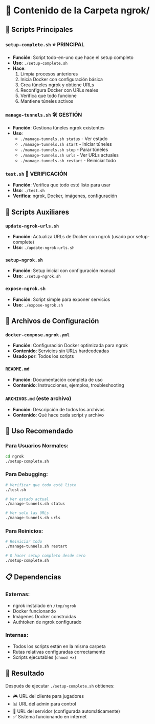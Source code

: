 # 📁 Contenido de la Carpeta ngrok/

## 🚀 Scripts Principales

### **`setup-complete.sh`** ⭐ **PRINCIPAL**
- **Función**: Script todo-en-uno que hace el setup completo
- **Uso**: `./setup-complete.sh`
- **Hace**: 
  1. Limpia procesos anteriores
  2. Inicia Docker con configuración básica
  3. Crea túneles ngrok y obtiene URLs
  4. Reconfigura Docker con URLs reales
  5. Verifica que todo funcione
  6. Mantiene túneles activos

### **`manage-tunnels.sh`** 🛠️ **GESTIÓN**
- **Función**: Gestiona túneles ngrok existentes
- **Uso**: 
  - `./manage-tunnels.sh status` - Ver estado
  - `./manage-tunnels.sh start` - Iniciar túneles
  - `./manage-tunnels.sh stop` - Parar túneles
  - `./manage-tunnels.sh urls` - Ver URLs actuales
  - `./manage-tunnels.sh restart` - Reiniciar todo

### **`test.sh`** 🧪 **VERIFICACIÓN**
- **Función**: Verifica que todo esté listo para usar
- **Uso**: `./test.sh`
- **Verifica**: ngrok, Docker, imágenes, configuración

## 🔧 Scripts Auxiliares

### **`update-ngrok-urls.sh`**
- **Función**: Actualiza URLs de Docker con ngrok (usado por setup-complete)
- **Uso**: `./update-ngrok-urls.sh`

### **`setup-ngrok.sh`**
- **Función**: Setup inicial con configuración manual
- **Uso**: `./setup-ngrok.sh`

### **`expose-ngrok.sh`**
- **Función**: Script simple para exponer servicios
- **Uso**: `./expose-ngrok.sh`

## 📄 Archivos de Configuración

### **`docker-compose.ngrok.yml`**
- **Función**: Configuración Docker optimizada para ngrok
- **Contenido**: Servicios sin URLs hardcodeadas
- **Usado por**: Todos los scripts

### **`README.md`**
- **Función**: Documentación completa de uso
- **Contenido**: Instrucciones, ejemplos, troubleshooting

### **`ARCHIVOS.md`** (este archivo)
- **Función**: Descripción de todos los archivos
- **Contenido**: Qué hace cada script y archivo

## 🎯 Uso Recomendado

### **Para Usuarios Normales:**
```bash
cd ngrok
./setup-complete.sh
```

### **Para Debugging:**
```bash
# Verificar que todo esté listo
./test.sh

# Ver estado actual
./manage-tunnels.sh status

# Ver solo las URLs
./manage-tunnels.sh urls
```

### **Para Reinicios:**
```bash
# Reiniciar todo
./manage-tunnels.sh restart

# O hacer setup completo desde cero
./setup-complete.sh
```

## 📋 Dependencias

### **Externas:**
- ngrok instalado en `/tmp/ngrok`
- Docker funcionando
- Imágenes Docker construidas
- Authtoken de ngrok configurado

### **Internas:**
- Todos los scripts están en la misma carpeta
- Rutas relativas configuradas correctamente
- Scripts ejecutables (`chmod +x`)

## 🎉 Resultado

Después de ejecutar `./setup-complete.sh` obtienes:
- 🎮 URL del cliente para jugadores
- 📊 URL del admin para control
- 🎯 URL del servidor (configurada automáticamente)
- ✅ Sistema funcionando en internet